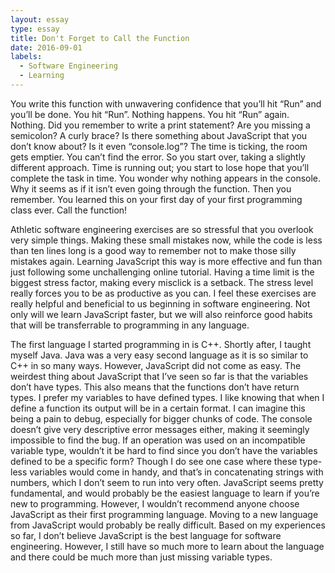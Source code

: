 ```yaml
---
layout: essay
type: essay
title: Don't Forget to Call the Function
date: 2016-09-01
labels:
  - Software Engineering
  - Learning
---
```

You write this function with unwavering confidence that you’ll hit “Run” and you’ll be done. You hit “Run”. Nothing happens. You hit “Run” again. Nothing. Did you remember to write a print statement? Are you missing a semicolon? A curly brace? Is there something about JavaScript that you don’t know about? Is it even “console.log”? The time is ticking, the room gets emptier. You can’t find the error. So you start over, taking a slightly different approach. Time is running out; you start to lose hope that you’ll complete the task in time. You wonder why nothing appears in the console. Why it seems as if it isn’t even going through the function.  Then you remember. You learned this on your first day of your first programming class ever. Call the function!

Athletic software engineering exercises are so stressful that you overlook very simple things. Making these small mistakes now, while the code is less than ten lines long is a good way to remember not to make those silly mistakes again. Learning JavaScript this way is more effective and fun than just following some unchallenging online tutorial. Having a time limit is the biggest stress factor, making every misclick is a setback. The stress level really forces you to be as productive as you can. I feel these exercises are really helpful and beneficial to us beginning in software engineering. Not only will we learn JavaScript faster, but we will also reinforce good habits that will be transferrable to programming in any language. 

The first language I started programming in is C++. Shortly after, I taught myself Java. Java was a very easy second language as it is so similar to C++ in so many ways. However, JavaScript did not come as easy. The weirdest thing about JavaScript that I’ve seen so far is that the variables don’t have types. This also means that the functions don’t have return types. I prefer my variables to have defined types. I like knowing that when I define a function its output will be in a certain format. I can imagine this being a pain to debug, especially for bigger chunks of code. The console doesn’t give very descriptive error messages either, making it seemingly impossible to find the bug. If an operation was used on an incompatible variable type, wouldn’t it be hard to find since you don’t have the variables defined to be a specific form? Though I do see one case where these type-less variables would come in handy, and that’s in concatenating strings with numbers, which I don’t seem to run into very often. JavaScript seems pretty fundamental, and would probably be the easiest language to learn if you’re new to programming. However, I wouldn’t recommend anyone choose JavaScript as their first programming language. Moving to a new language from JavaScript would probably be really difficult. Based on my experiences so far, I don’t believe JavaScript is the best language for software engineering. However, I still have so much more to learn about the language and there could be much more than just missing variable types. 

